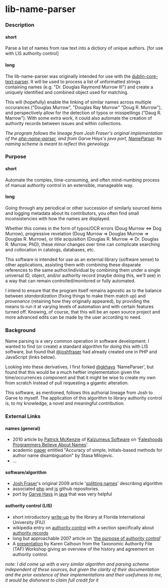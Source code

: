 # lib-name-parser

### Description ###

#### short ####
Parse a list of names from raw text into a dictiory of unique authors. [for use with LIS authority control]

#### long ####
The lib-name-parser was originally intended for use with the
  [dublin-core-text-parser](https://github.com/atla5/dublin-core-text-parser/). It will be used to process 
  a list of unformatted strings containing names (e.g. "Dr. Douglas Raymond Murrow III") and create 
  a uniquely identified and combined object used for matching. 
  
This will (hopefully) enable the linking of similar names across multiple occurances ("Douglas Murrow", "Douglas Ray Murrow"
  "Doug R. Murrow"), and perspectively allow for the detection of typos or misspellings ("Daug R. Marrow"). With some extra
  work, it could also automate the creation of authority records between issues and within collections.
  
_The program follows the lineage from Josh Fraser's original implementation of the 
  [php-name-parser](https://github.com/joshfraser/PHP-Name-Parser), and from Garve Hays's java port, 
  [NameParser](https://github.com/gkhays/NameParser). Its naming scheme is meant to reflect this geneology._
  
### Purpose ###

#### short ####
Automate the complex, time-consuming, and often mind-numbing process of manual authority control in an extensible, 
  manageable way.

#### long ####
Going through any periodical or other succession of similarly sourced items and logging metadata about its 
  contributors, you often find small inconsistencies with how the names are displayed.
  
Whether this comes in the form of typos/OCR errors (Doug Murrow <=> Dog Murrow), progressive revelation 
  (Doug Murrow => Douglas Murrow => Douglas R. Murrow), or title acquisition (Douglas R. Murrow => 
  Dr. Douglas R. Murrow, PhD), these minor changes over time can complicate searching and collocation
  in catalogs, databases, etc. 
  
This software is intended for use as an external library (software sense) to other applications, assisting 
  them with combining these disparate references to the same author/individual by combining them under a 
  single universal ID, object, and/or authority record (maybe doing this, we'll see) in a way that can 
  remain controlled/monitored or fully automated. 
  
I intend to ensure that the program itself remains agnostic as to the balance between _standardization_ 
  (fixing things to make them match up) and _provenance_ (retaining how they originally appeared), by
  providing the means to run it at varying levels of automation and with certain features turned off.
  Knowing, of course, that this will be an open source project and more advanced edits can be made 
  by the user according to need.
  
### Background ###
Name parsing is a very common operation in software development. I wanted to find (or create) a standard algorithm for 
  doing this with LIS software, but found that [@joshfraser](https://github.com/joshfraser) had already created one 
  in PHP and JavaScript (links below).
  
Looking into these derivatives, I first forked [@gkhays](https://github.com/gkhays) 'NameParser', but found that this would 
  be a much heftier implementation given the time/occurrences component and that it might be wise to create my own from 
  scratch instead of pull requesting a gigantic alteration. 
  
This software, as mentioned, follows this authorial lineage from Josh to Garve to myself. The application of this 
  algorithm to library authority control is, to my knowledge, a novel and meaningful contribution. 

### External Links ###

#### names (general) ####
* 2010 article by [Patrick McKenzie](https://github.com/patio11) of [Kalzumeus Software](https://www.kalzumeus.com/)
  on '[Faleshoods Programmers Believe About Names](https://www.kalzumeus.com/2010/06/17/falsehoods-programmers-believe-about-names/)'.
* academic [paper](https://arxiv.org/pdf/1308.0749.pdf) entitled "Accuracy of simple, initials-based methods for 
  author name disambiguation" by Stasa Milojevic.
* ...

#### software/algorithm ####
* [Josh Fraser](https://github.com/joshfraser)'s original 2009 article 
  '[splitting names](http://www.onlineaspect.com/2009/08/17/splitting-names/)' describing algorithm
* associated [php](https://github.com/joshfraser/PHP-Name-Parser) and
  [js](https://github.com/joshfraser/JavaScript-Name-Parser) github repositories. 
* port by [Garve Hays](https://github.com/gkhays) in [java](https://github.com/gkhays/NameParser) that was very helpful 


#### authority control (LIS) ####
* short introductory [write-up](https://library.fiu.edu/about-us/cataloging/authority-control) by 
  the library at Florida International University (FIU)
* wikipedia entry on [authority control](https://en.wikipedia.org/wiki/Authority_control)
  with a section specifically about 
  [authority records](https://en.wikipedia.org/wiki/Authority_control#Authority_records_and_files)
* long but approachable 2007 article on '[the purpose of authority control](https://bibwild.wordpress.com/2007/08/08/the-purpose-of-authority-control/)'
* A [presentation](http://researcharchive.calacademy.org/research/informatics/taf/proceedings/Calhoun.html) 
  by Karen Calhoun from the Taxonomic Authority File (TAF) Workshop giving an overview of the history and 
  agreement on authority control.

_note: I did come up with a very similar algorithm and parsing scheme independent of these sources, 
  but given the clarity of their documentation and the prior existence of their implementations and
  their usefulness to me, it would be dishonest to claim full credit for it_
